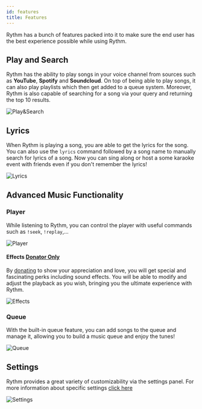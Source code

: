 ```yaml
---
id: features
title: Features
---
```


Rythm has a bunch of features packed into it to make sure the end user has the best experience possible while using Rythm.

## Play and Search
Rythm has the ability to play songs in your voice channel from sources such as **YouTube**, **Spotify** and **Soundcloud**. On top of being able to play songs, it can also play playlists which then get added to a queue system. Moreover, Rythm is also capable of searching for a song via your query and returning the top 10 results.

![Play&Search](/img/docs/features/play-search.png)

## Lyrics
When Rythm is playing a song, you are able to get the lyrics for the song. You can also use the `lyrics` command followed by a song name to manually search for lyrics of a song.
Now you can sing along or host a some karaoke event with friends even if you don't remember the lyrics!

![Lyrics](/img/docs/features/lyrics.png)

## Advanced Music Functionality 

### Player
While listening to Rythm, you can control the player with useful commands such as `!seek`, `!replay`,...

![Player](/img/docs/features/player-feature.png)

#### Effects [Donator Only](https://rythmbot.co/donate?do)
By [donating](https://rythmbot.co/donate?do) to show your appreciation and love, you will get special and fascinating perks including sound effects. You will be able to modify and adjust the playback as you wish, bringing you the ultimate experience with Rythm.

![Effects](/img/docs/features/effects.png)

### Queue 
With the built-in queue feature, you can add songs to the queue and manage it, allowing you to build a music queue and enjoy the tunes!

![Queue](/img/docs/features/queue-feature.png)

## Settings
Rythm provides a great variety of customizability via the settings panel. For more information about specific settings [click here](/settings)

![Settings](/img/docs/features/settings.png)

